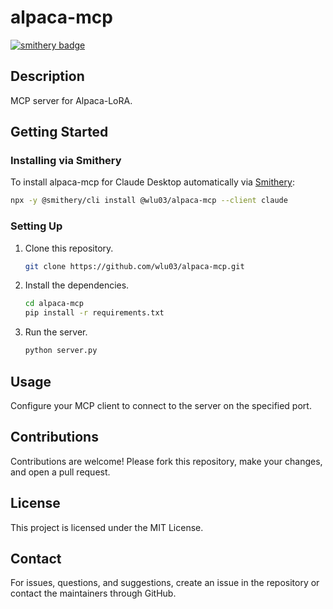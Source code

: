 # alpaca-mcp
[![smithery badge](https://smithery.ai/badge/@wlu03/alpaca-mcp)](https://smithery.ai/server/@wlu03/alpaca-mcp)

## Description

MCP server for Alpaca-LoRA.

## Getting Started

### Installing via Smithery

To install alpaca-mcp for Claude Desktop automatically via [Smithery](https://smithery.ai/server/@wlu03/alpaca-mcp):

```bash
npx -y @smithery/cli install @wlu03/alpaca-mcp --client claude
```

### Setting Up

1. Clone this repository.

   ```bash
   git clone https://github.com/wlu03/alpaca-mcp.git
   ```

2. Install the dependencies.

   ```bash
   cd alpaca-mcp
   pip install -r requirements.txt
   ```

3. Run the server.

   ```bash
   python server.py
   ```

## Usage

Configure your MCP client to connect to the server on the specified port.

## Contributions

Contributions are welcome! Please fork this repository, make your changes, and open a pull request.

## License

This project is licensed under the MIT License.

## Contact

For issues, questions, and suggestions, create an issue in the repository or contact the maintainers through GitHub.
